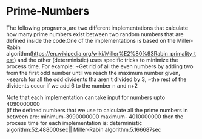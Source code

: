 # Prime-Numbers
The following programs ,are two different implementations that calculate how many prime numbers exist between two random numbers that are defined inside the code.One of the implementations is based on the Miller-Rabin algorithm(https://en.wikipedia.org/wiki/Miller%E2%80%93Rabin_primality_test) and the other (deterministic) uses specific tricks to minimize the process time. 
For example:
~Get rid of all the even numbers by adding two from the first odd number until we reach the maximum number given,
~search for all the odd dividents tha aren't divided by 3,
~the rest of the dividents occur if we add 6 to the number n and n+2

Note that each implementation can take input for numbers upto 4090000000  
(if the defined numbers that we use to calculate all the prime numbers in between are: minimum-3990000000
maximum- 4010000000 then the process time for each implementation is:
deterministic algorithm:52.488000sec||
Miller-Rabin algorithm:5.166687sec
